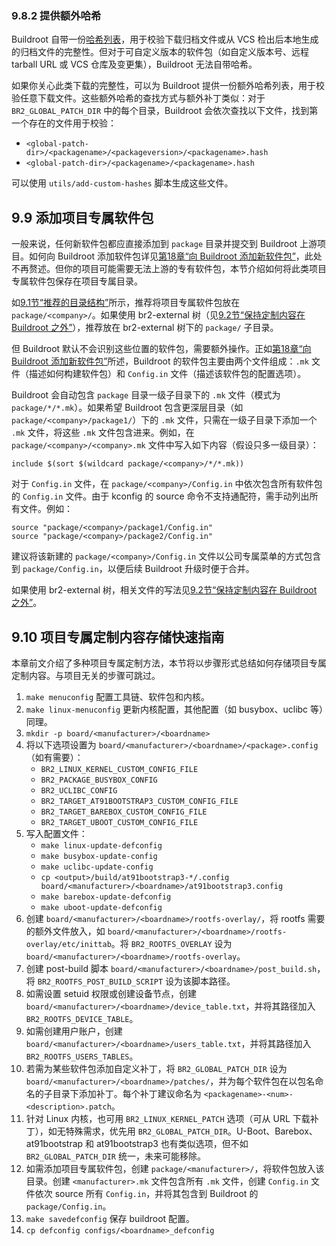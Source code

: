 ### 9.8.2 提供额外哈希

Buildroot 自带一份[哈希列表](https://buildroot.org/downloads/manual/manual.html#adding-packages-hash)，用于校验下载归档文件或从 VCS 检出后本地生成的归档文件的完整性。但对于可自定义版本的软件包（如自定义版本号、远程 tarball URL 或 VCS 仓库及变更集），Buildroot 无法自带哈希。

如果你关心此类下载的完整性，可以为 Buildroot 提供一份额外哈希列表，用于校验任意下载文件。这些额外哈希的查找方式与额外补丁类似：对于 `BR2_GLOBAL_PATCH_DIR` 中的每个目录，Buildroot 会依次查找以下文件，找到第一个存在的文件用于校验：

- `<global-patch-dir>/<packagename>/<packageversion>/<packagename>.hash`
- `<global-patch-dir>/<packagename>/<packagename>.hash`

可以使用 `utils/add-custom-hashes` 脚本生成这些文件。

## 9.9 添加项目专属软件包

一般来说，任何新软件包都应直接添加到 `package` 目录并提交到 Buildroot 上游项目。如何向 Buildroot 添加软件包详见[第18章“向 Buildroot 添加新软件包”](https://buildroot.org/downloads/manual/manual.html#adding-packages)，此处不再赘述。但你的项目可能需要无法上游的专有软件包，本节介绍如何将此类项目专属软件包保存在项目专属目录。

如[9.1节“推荐的目录结构”](https://buildroot.org/downloads/manual/manual.html#customize-dir-structure)所示，推荐将项目专属软件包放在 `package/<company>/`。如果使用 br2-external 树（见[9.2节“保持定制内容在 Buildroot 之外”](https://buildroot.org/downloads/manual/manual.html#outside-br-custom)），推荐放在 br2-external 树下的 `package/` 子目录。

但 Buildroot 默认不会识别这些位置的软件包，需要额外操作。正如[第18章“向 Buildroot 添加新软件包”](https://buildroot.org/downloads/manual/manual.html#adding-packages)所述，Buildroot 的软件包主要由两个文件组成：`.mk` 文件（描述如何构建软件包）和 `Config.in` 文件（描述该软件包的配置选项）。

Buildroot 会自动包含 `package` 目录一级子目录下的 `.mk` 文件（模式为 `package/*/*.mk`）。如果希望 Buildroot 包含更深层目录（如 `package/<company>/package1/`）下的 `.mk` 文件，只需在一级子目录下添加一个 `.mk` 文件，将这些 `.mk` 文件包含进来。例如，在 `package/<company>/<company>.mk` 文件中写入如下内容（假设只多一级目录）：

```
include $(sort $(wildcard package/<company>/*/*.mk))
```

对于 `Config.in` 文件，在 `package/<company>/Config.in` 中依次包含所有软件包的 `Config.in` 文件。由于 kconfig 的 source 命令不支持通配符，需手动列出所有文件。例如：

```
source "package/<company>/package1/Config.in"
source "package/<company>/package2/Config.in"
```

建议将该新建的 `package/<company>/Config.in` 文件以公司专属菜单的方式包含到 `package/Config.in`，以便后续 Buildroot 升级时便于合并。

如果使用 br2-external 树，相关文件的写法见[9.2节“保持定制内容在 Buildroot 之外”](https://buildroot.org/downloads/manual/manual.html#outside-br-custom)。

## 9.10 项目专属定制内容存储快速指南

本章前文介绍了多种项目专属定制方法，本节将以步骤形式总结如何存储项目专属定制内容。与项目无关的步骤可跳过。

1. `make menuconfig` 配置工具链、软件包和内核。
2. `make linux-menuconfig` 更新内核配置，其他配置（如 busybox、uclibc 等）同理。
3. `mkdir -p board/<manufacturer>/<boardname>`
4. 将以下选项设置为 `board/<manufacturer>/<boardname>/<package>.config`（如有需要）：
   - `BR2_LINUX_KERNEL_CUSTOM_CONFIG_FILE`
   - `BR2_PACKAGE_BUSYBOX_CONFIG`
   - `BR2_UCLIBC_CONFIG`
   - `BR2_TARGET_AT91BOOTSTRAP3_CUSTOM_CONFIG_FILE`
   - `BR2_TARGET_BAREBOX_CUSTOM_CONFIG_FILE`
   - `BR2_TARGET_UBOOT_CUSTOM_CONFIG_FILE`
5. 写入配置文件：
   - `make linux-update-defconfig`
   - `make busybox-update-config`
   - `make uclibc-update-config`
   - `cp <output>/build/at91bootstrap3-*/.config board/<manufacturer>/<boardname>/at91bootstrap3.config`
   - `make barebox-update-defconfig`
   - `make uboot-update-defconfig`
6. 创建 `board/<manufacturer>/<boardname>/rootfs-overlay/`，将 rootfs 需要的额外文件放入，如 `board/<manufacturer>/<boardname>/rootfs-overlay/etc/inittab`。将 `BR2_ROOTFS_OVERLAY` 设为 `board/<manufacturer>/<boardname>/rootfs-overlay`。
7. 创建 post-build 脚本 `board/<manufacturer>/<boardname>/post_build.sh`，将 `BR2_ROOTFS_POST_BUILD_SCRIPT` 设为该脚本路径。
8. 如需设置 setuid 权限或创建设备节点，创建 `board/<manufacturer>/<boardname>/device_table.txt`，并将其路径加入 `BR2_ROOTFS_DEVICE_TABLE`。
9. 如需创建用户账户，创建 `board/<manufacturer>/<boardname>/users_table.txt`，并将其路径加入 `BR2_ROOTFS_USERS_TABLES`。
10. 若需为某些软件包添加自定义补丁，将 `BR2_GLOBAL_PATCH_DIR` 设为 `board/<manufacturer>/<boardname>/patches/`，并为每个软件包在以包名命名的子目录下添加补丁。每个补丁建议命名为 `<packagename>-<num>-<description>.patch`。
11. 针对 Linux 内核，也可用 `BR2_LINUX_KERNEL_PATCH` 选项（可从 URL 下载补丁），如无特殊需求，优先用 `BR2_GLOBAL_PATCH_DIR`。U-Boot、Barebox、at91bootstrap 和 at91bootstrap3 也有类似选项，但不如 `BR2_GLOBAL_PATCH_DIR` 统一，未来可能移除。
12. 如需添加项目专属软件包，创建 `package/<manufacturer>/`，将软件包放入该目录。创建 `<manufacturer>.mk` 文件包含所有 `.mk` 文件，创建 `Config.in` 文件依次 source 所有 `Config.in`，并将其包含到 Buildroot 的 `package/Config.in`。
13. `make savedefconfig` 保存 buildroot 配置。
14. `cp defconfig configs/<boardname>_defconfig`
